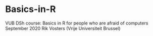 # Basics-in-R

VUB DSh course: Basics in R for people who are afraid of computers
September 2020
Rik Vosters (Vrije Universiteit Brussel)
